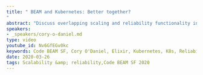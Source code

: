 ```yaml
---
title: " BEAM and Kubernetes: Better together?
"
abstract: "Discuss overlapping scaling and reliability functionality in the Erlang VM and Kubernetes, and how they can be used together to provide application and system level fault tolerance."
speakers:
- _speakers/cory-o-daniel.md
type: video
youtube_id: Nv6GfEGv0kc
keywords: Code BEAM SF, Cory O'Daniel, Elixir, Kubernetes, K8s, Reliability, Scalability
date: 2020-03-26
tags: Scalability &amp; reliability,Code BEAM SF 2020
---
```

